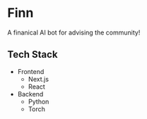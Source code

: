# Finn

A finanical AI bot for advising the community!

## Tech Stack

- Frontend
  - Next.js
  - React
- Backend
  - Python
  - Torch